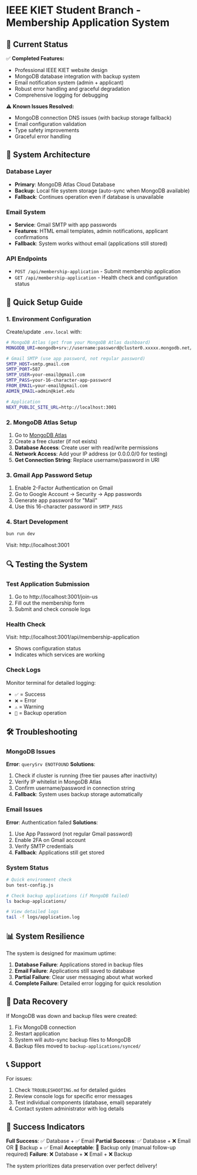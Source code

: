 # IEEE KIET Student Branch - Membership Application System

## 🎯 Current Status

✅ **Completed Features:**
- Professional IEEE KIET website design
- MongoDB database integration with backup system
- Email notification system (admin + applicant)
- Robust error handling and graceful degradation
- Comprehensive logging for debugging

⚠️ **Known Issues Resolved:**
- MongoDB connection DNS issues (with backup storage fallback)
- Email configuration validation
- Type safety improvements
- Graceful error handling

## 🔧 System Architecture

### Database Layer
- **Primary**: MongoDB Atlas Cloud Database
- **Backup**: Local file system storage (auto-sync when MongoDB available)
- **Fallback**: Continues operation even if database is unavailable

### Email System
- **Service**: Gmail SMTP with app passwords
- **Features**: HTML email templates, admin notifications, applicant confirmations
- **Fallback**: System works without email (applications still stored)

### API Endpoints
- `POST /api/membership-application` - Submit membership application
- `GET /api/membership-application` - Health check and configuration status

## 🚀 Quick Setup Guide

### 1. Environment Configuration

Create/update `.env.local` with:

```bash
# MongoDB Atlas (get from your MongoDB Atlas dashboard)
MONGODB_URI=mongodb+srv://username:password@cluster0.xxxxx.mongodb.net/?retryWrites=true&w=majority

# Gmail SMTP (use app password, not regular password)
SMTP_HOST=smtp.gmail.com
SMTP_PORT=587
SMTP_USER=your-email@gmail.com
SMTP_PASS=your-16-character-app-password
FROM_EMAIL=your-email@gmail.com
ADMIN_EMAIL=admin@kiet.edu

# Application
NEXT_PUBLIC_SITE_URL=http://localhost:3001
```

### 2. MongoDB Atlas Setup

1. Go to [MongoDB Atlas](https://cloud.mongodb.com/)
2. Create a free cluster (if not exists)
3. **Database Access**: Create user with read/write permissions
4. **Network Access**: Add your IP address (or 0.0.0.0/0 for testing)
5. **Get Connection String**: Replace username/password in URI

### 3. Gmail App Password Setup

1. Enable 2-Factor Authentication on Gmail
2. Go to Google Account → Security → App passwords
3. Generate app password for "Mail"
4. Use this 16-character password in `SMTP_PASS`

### 4. Start Development

```bash
bun run dev
```

Visit: http://localhost:3001

## 🔍 Testing the System

### Test Application Submission
1. Go to http://localhost:3001/join-us
2. Fill out the membership form
3. Submit and check console logs

### Health Check
Visit: http://localhost:3001/api/membership-application
- Shows configuration status
- Indicates which services are working

### Check Logs
Monitor terminal for detailed logging:
- `✅` = Success
- `❌` = Error
- `⚠️` = Warning
- `💾` = Backup operation

## 🛠️ Troubleshooting

### MongoDB Issues
**Error**: `querySrv ENOTFOUND`
**Solutions**:
1. Check if cluster is running (free tier pauses after inactivity)
2. Verify IP whitelist in MongoDB Atlas
3. Confirm username/password in connection string
4. **Fallback**: System uses backup storage automatically

### Email Issues
**Error**: Authentication failed
**Solutions**:
1. Use App Password (not regular Gmail password)
2. Enable 2FA on Gmail account
3. Verify SMTP credentials
4. **Fallback**: Applications still get stored

### System Status
```bash
# Quick environment check
bun test-config.js

# Check backup applications (if MongoDB failed)
ls backup-applications/

# View detailed logs
tail -f logs/application.log
```

## 📊 System Resilience

The system is designed for maximum uptime:

1. **Database Failure**: Applications stored in backup files
2. **Email Failure**: Applications still saved to database
3. **Partial Failure**: Clear user messaging about what worked
4. **Complete Failure**: Detailed error logging for quick resolution

## 🔄 Data Recovery

If MongoDB was down and backup files were created:

1. Fix MongoDB connection
2. Restart application
3. System will auto-sync backup files to MongoDB
4. Backup files moved to `backup-applications/synced/`

## 📞 Support

For issues:
1. Check `TROUBLESHOOTING.md` for detailed guides
2. Review console logs for specific error messages
3. Test individual components (database, email) separately
4. Contact system administrator with log details

## 🎉 Success Indicators

**Full Success**: ✅ Database + ✅ Email
**Partial Success**: ✅ Database + ❌ Email OR 💾 Backup + ✅ Email
**Acceptable**: 💾 Backup only (manual follow-up required)
**Failure**: ❌ Database + ❌ Email + ❌ Backup

The system prioritizes data preservation over perfect delivery!
